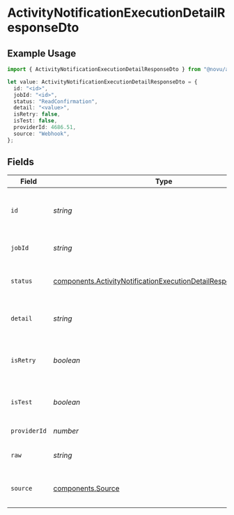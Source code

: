 # ActivityNotificationExecutionDetailResponseDto

## Example Usage

```typescript
import { ActivityNotificationExecutionDetailResponseDto } from "@novu/api/models/components";

let value: ActivityNotificationExecutionDetailResponseDto = {
  id: "<id>",
  jobId: "<id>",
  status: "ReadConfirmation",
  detail: "<value>",
  isRetry: false,
  isTest: false,
  providerId: 4686.51,
  source: "Webhook",
};
```

## Fields

| Field                                                                                                                                              | Type                                                                                                                                               | Required                                                                                                                                           | Description                                                                                                                                        |
| -------------------------------------------------------------------------------------------------------------------------------------------------- | -------------------------------------------------------------------------------------------------------------------------------------------------- | -------------------------------------------------------------------------------------------------------------------------------------------------- | -------------------------------------------------------------------------------------------------------------------------------------------------- |
| `id`                                                                                                                                               | *string*                                                                                                                                           | :heavy_check_mark:                                                                                                                                 | Unique identifier of the execution detail                                                                                                          |
| `jobId`                                                                                                                                            | *string*                                                                                                                                           | :heavy_check_mark:                                                                                                                                 | Unique identifier of the job                                                                                                                       |
| `status`                                                                                                                                           | [components.ActivityNotificationExecutionDetailResponseDtoStatus](../../models/components/activitynotificationexecutiondetailresponsedtostatus.md) | :heavy_check_mark:                                                                                                                                 | Status of the execution detail                                                                                                                     |
| `detail`                                                                                                                                           | *string*                                                                                                                                           | :heavy_check_mark:                                                                                                                                 | Detailed information about the execution                                                                                                           |
| `isRetry`                                                                                                                                          | *boolean*                                                                                                                                          | :heavy_check_mark:                                                                                                                                 | Whether the execution is a retry or not                                                                                                            |
| `isTest`                                                                                                                                           | *boolean*                                                                                                                                          | :heavy_check_mark:                                                                                                                                 | Whether the execution is a test or not                                                                                                             |
| `providerId`                                                                                                                                       | *number*                                                                                                                                           | :heavy_check_mark:                                                                                                                                 | Provider ID of the job                                                                                                                             |
| `raw`                                                                                                                                              | *string*                                                                                                                                           | :heavy_minus_sign:                                                                                                                                 | Raw data of the execution                                                                                                                          |
| `source`                                                                                                                                           | [components.Source](../../models/components/source.md)                                                                                             | :heavy_check_mark:                                                                                                                                 | Source of the execution detail                                                                                                                     |